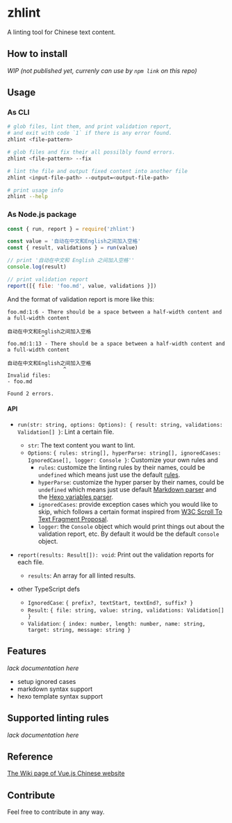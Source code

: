# zhlint

A linting tool for Chinese text content.

## How to install

_WIP (not published yet, currenly can use by `npm link` on this repo)_

## Usage

### As CLI

```bash
# glob files, lint them, and print validation report,
# and exit with code `1` if there is any error found. 
zhlint <file-pattern>

# glob files and fix their all possilbly found errors.
zhlint <file-pattern> --fix

# lint the file and output fixed content into another file
zhlint <input-file-path> --output=<output-file-path>

# print usage info
zhlint --help
```

### As Node.js package

```js
const { run, report } = require('zhlint')

const value = '自动在中文和English之间加入空格'
const { result, validations } = run(value)

// print '自动在中文和 English 之间加入空格''
console.log(result)

// print validation report
report([{ file: 'foo.md', value, validations }])
```

And the format of validation report is more like this:

```
foo.md:1:6 - There should be a space between a half-width content and a full-width content

自动在中文和English之间加入空格
           ^
foo.md:1:13 - There should be a space between a half-width content and a full-width content

自动在中文和English之间加入空格
                  ^
Invalid files:
- foo.md

Found 2 errors.
```

#### API

- `run(str: string, options: Options): { result: string, validations: Validation[] }`: Lint a certain file.
    - `str`: The text content you want to lint.
    - `Options`: `{ rules: string[], hyperParse: string[], ignoredCases: IgnoredCase[], logger: Console }`: Customize your own rules and 
        - `rules`: customize the linting rules by their names, could be `undefined` which means just use the default [rules](./src/rules).
        - `hyperParse`: customize the hyper parser by their names, could be `undefined` which means just use default [Markdown parser](./src/parsers) and the [Hexo variables parser](./src/parsers).
        - `ignoredCases`: provide exception cases which you would like to skip, which follows a certain format inspired from [W3C Scroll To Text Fragment Proposal](https://github.com/WICG/ScrollToTextFragment).
        - `logger`: the `Console` object which would print things out about the validation report, etc. By default it would be the default `console` object.

- `report(results: Result[]): void`: Print out the validation reports for each file.
    - `results`: An array for all linted results.

- other TypeScript defs
    - `IgnoredCase`: `{ prefix?, textStart, textEnd?, suffix? }`
    - `Result`: `{ file: string, value: string, validations: Validation[] }`
    - `Validation`: `{ index: number, length: number, name: string, target: string, message: string }`

## Features

_lack documentation here_

- setup ignored cases
- markdown syntax support
- hexo template syntax support

## Supported linting rules

_lack documentation here_

<!-- ```js
lint(`可以忽略某些规则，比如：汉字和English之间需要有空格`,
  undefined, undefined,
  [{ textStart: `和English之间` }]
)
``` -->

## Reference

[The Wiki page of Vue.js Chinese website](https://github.com/vuejs/cn.vuejs.org/wiki)

## Contribute

Feel free to contribute in any way.
